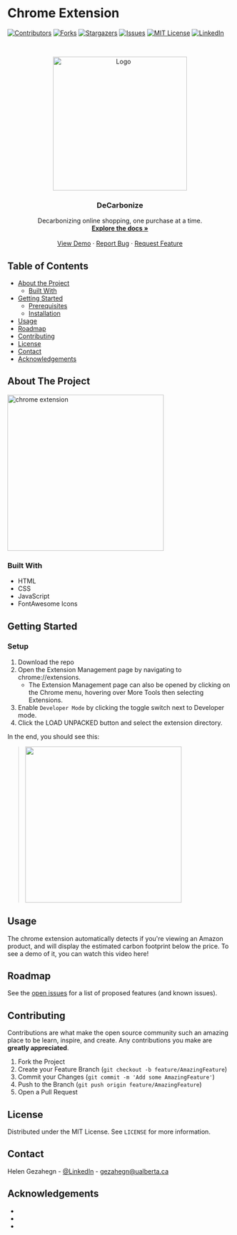 # Chrome Extension

<!--
*** Thanks for checking out this README Template. If you have a suggestion that would
*** make this better, please fork the repo and create a pull request or simply open
*** an issue with the tag "enhancement".
*** Thanks again! Now go create something AMAZING! :D
***
***
***
*** To avoid retyping too much info. Do a search and replace for the following:
*** github_username, repo_name, twitter_handle, email
-->





<!-- PROJECT SHIELDS -->
<!--
*** I'm using markdown "reference style" links for readability.
*** Reference links are enclosed in brackets [ ] instead of parentheses ( ).
*** See the bottom of this document for the declaration of the reference variables
*** for contributors-url, forks-url, etc. This is an optional, concise syntax you may use.
*** https://www.markdownguide.org/basic-syntax/#reference-style-links
-->
[![Contributors][contributors-shield]][contributors-url]
[![Forks][forks-shield]][forks-url]
[![Stargazers][stars-shield]][stars-url]
[![Issues][issues-shield]][issues-url]
[![MIT License][license-shield]][license-url]
[![LinkedIn][linkedin-shield]][linkedin-url]



<!-- PROJECT LOGO -->
<br />
<p align="center">
  <a href="https://github.com/DeCarbonize/chrome-extension">
  <img src="https://i.ibb.co/gyynX0B/new.png" alt="Logo" width="300" height="auto">
  </a>

  <h3 align="center">DeCarbonize</h3>

  <p align="center">
    Decarbonizing online shopping, one purchase at a time.
    <br />
    <a href="https://github.com/DeCarbonize/chrome-extension/wiki"><strong>Explore the docs »</strong></a>
    <br />
    <br />
   <a href="https://github.com/DeCarbonize/chrome-extension">View Demo</a>
    ·
   <a href="https://github.com/DeCarbonize/chrome-extension/issues">Report Bug</a>
    ·
    <a href="https://github.com/DeCarbonize/chrome-extension/issues">Request Feature</a>
  </p>
</p>



<!-- TABLE OF CONTENTS -->
## Table of Contents

* [About the Project](#about-the-project)
  * [Built With](#built-with)
* [Getting Started](#getting-started)
  * [Prerequisites](#prerequisites)
  * [Installation](#installation)
* [Usage](#usage)
* [Roadmap](#roadmap)
* [Contributing](#contributing)
* [License](#license)
* [Contact](#contact)
* [Acknowledgements](#acknowledgements)



<!-- ABOUT THE PROJECT -->
## About The Project

<img src="https://i.ibb.co/xHNzT8L/image-1.png" alt="chrome extension" width="350px" border="0">

### Built With

* HTML
* CSS
* JavaScript
* FontAwesome Icons

<!-- GETTING STARTED -->
## Getting Started

### Setup

1. Download the repo
2. Open the Extension Management page by navigating to chrome://extensions.
   - The Extension Management page can also be opened by clicking on the Chrome menu, hovering over More Tools then selecting Extensions.
3. Enable `Developer Mode` by clicking the toggle switch next to Developer mode.
4. Click the LOAD UNPACKED button and select the extension directory.

In the end, you should see this:
> <img src="https://i.ibb.co/rFLD42F/Screen-Shot-2020-10-18-at-10-26-07-AM.png" width="350px" />

<!-- USAGE EXAMPLES -->
## Usage
The chrome extension automatically detects if you're viewing an Amazon product, and will display the estimated carbon footprint below the price. To see a demo of it, you can watch this video here!


<!-- ROADMAP -->
## Roadmap
See the [open issues](https://github.com/github_username/repo_name/issues) for a list of proposed features (and known issues).

<!-- CONTRIBUTING -->
## Contributing

Contributions are what make the open source community such an amazing place to be learn, inspire, and create. Any contributions you make are **greatly appreciated**.

1. Fork the Project
2. Create your Feature Branch (`git checkout -b feature/AmazingFeature`)
3. Commit your Changes (`git commit -m 'Add some AmazingFeature'`)
4. Push to the Branch (`git push origin feature/AmazingFeature`)
5. Open a Pull Request



<!-- LICENSE -->
## License

Distributed under the MIT License. See `LICENSE` for more information.


<!-- CONTACT -->
## Contact

Helen Gezahegn - [@LinkedIn](https://www.linkedin.com/in/helengezahegn/) - gezahegn@ualberta.ca

<!-- ACKNOWLEDGEMENTS -->
## Acknowledgements

* []()
* []()
* []()


<!-- MARKDOWN LINKS & IMAGES -->
<!-- https://www.markdownguide.org/basic-syntax/#reference-style-links -->
[contributors-shield]: https://img.shields.io/github/contributors/github_username/repo.svg?style=flat-square
[contributors-url]: https://github.com/DeCarbonize/chrome-extension/graphs/contributors
[forks-shield]: https://img.shields.io/github/forks/github_username/repo.svg?style=flat-square
[forks-url]: https://github.com/DeCarbonize/chrome-extension/network/members
[stars-shield]: https://img.shields.io/github/stars/github_username/repo.svg?style=flat-square
[stars-url]: https://github.com/DeCarbonize/chrome-extension/stargazers
[issues-shield]: https://img.shields.io/github/issues/github_username/repo.svg?style=flat-square
[issues-url]: https://github.com/DeCarbonize/chrome-extension/issues
[license-shield]: https://img.shields.io/github/license/github_username/repo.svg?style=flat-square
[license-url]: https://github.com/DeCarbonize/chrome-extension/blob/main/LICENSE.txt
[linkedin-shield]: https://img.shields.io/badge/-LinkedIn-black.svg?style=flat-square&logo=linkedin&colorB=555
[linkedin-url]: https://www.linkedin.com/in/helengezahegn/
[product-screenshot]: images/screenshot.png
